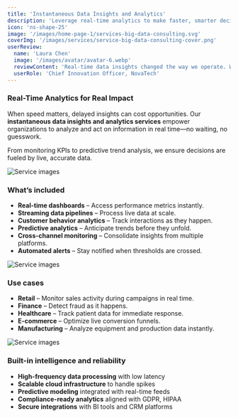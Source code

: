 ```yaml
---
title: 'Instantaneous Data Insights and Analytics'
description: 'Leverage real-time analytics to make faster, smarter decisions with clear visibility into performance, trends, and customer behavior.'
icon: 'ns-shape-25'
image: '/images/home-page-1/services-big-data-consulting.svg'
coverImg: '/images/services/service-big-data-consulting-cover.png'
userReview:
  name: 'Laura Chen'
  image: '/images/avatar/avatar-6.webp'
  reviewContent: 'Real-time data insights changed the way we operate. We can now react instantly to market shifts and customer demands, keeping us ahead of the competition.'
  userRole: 'Chief Innovation Officer, NovaTech'
---
```


### Real-Time Analytics for Real Impact

When speed matters, delayed insights can cost opportunities. Our **instantaneous data insights and analytics services** empower organizations to analyze and act on information in real time—no waiting, no guesswork.

From monitoring KPIs to predictive trend analysis, we ensure decisions are fueled by live, accurate data.

![Service images](/images/services/service-details-1.png)

### What’s included

- **Real-time dashboards** – Access performance metrics instantly.
- **Streaming data pipelines** – Process live data at scale.
- **Customer behavior analytics** – Track interactions as they happen.
- **Predictive analytics** – Anticipate trends before they unfold.
- **Cross-channel monitoring** – Consolidate insights from multiple platforms.
- **Automated alerts** – Stay notified when thresholds are crossed.

![Service images](/images/services/service-details-2.png)

### Use cases

- **Retail** – Monitor sales activity during campaigns in real time.
- **Finance** – Detect fraud as it happens.
- **Healthcare** – Track patient data for immediate response.
- **E-commerce** – Optimize live conversion funnels.
- **Manufacturing** – Analyze equipment and production data instantly.

![Service images](/images/services/service-details-3.jpg)

### Built-in intelligence and reliability

- **High-frequency data processing** with low latency
- **Scalable cloud infrastructure** to handle spikes
- **Predictive modeling** integrated with real-time feeds
- **Compliance-ready analytics** aligned with GDPR, HIPAA
- **Secure integrations** with BI tools and CRM platforms
